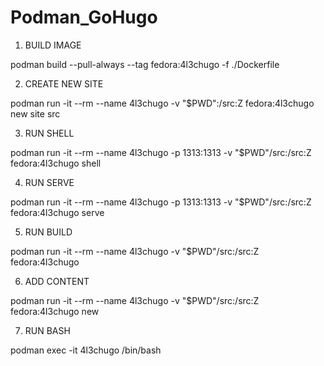 # Podman_GoHugo
1. BUILD IMAGE

  podman build --pull-always --tag fedora:4l3chugo -f ./Dockerfile

2. CREATE NEW SITE

  podman run -it --rm --name 4l3chugo -v "$PWD":/src:Z  fedora:4l3chugo new site src

3. RUN SHELL

  podman run -it --rm --name 4l3chugo -p 1313:1313 -v "$PWD"/src:/src:Z  fedora:4l3chugo shell

4. RUN SERVE

  podman run -it --rm --name 4l3chugo -p 1313:1313 -v "$PWD"/src:/src:Z  fedora:4l3chugo serve

5. RUN BUILD

  podman run -it --rm --name 4l3chugo -v "$PWD"/src:/src:Z  fedora:4l3chugo

6. ADD CONTENT

  podman run -it --rm --name 4l3chugo -v "$PWD"/src:/src:Z  fedora:4l3chugo new

7. RUN BASH

  podman exec -it 4l3chugo /bin/bash
